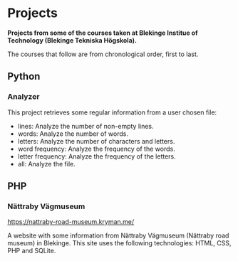 # Projects

**Projects from some of the courses taken at Blekinge Institue of Technology (Blekinge Tekniska Högskola).**

The courses that follow are from chronological order, first to last.

## Python

### Analyzer

This project retrieves some regular information from a user chosen file:

* lines: Analyze the number of non-empty lines.
* words: Analyze the number of words.
* letters: Analyze the number of characters and letters.
* word frequency: Analyze the frequency of the words.
* letter frequency: Analyze the frequency of the letters.
* all: Analyze the file.

## PHP

### Nättraby Vägmuseum

https://nattraby-road-museum.kryman.me/

A website with some information from Nättraby Vägmuseum (Nättraby road museum) in Blekinge. This site uses the following technologies: HTML, CSS, PHP and SQLite.